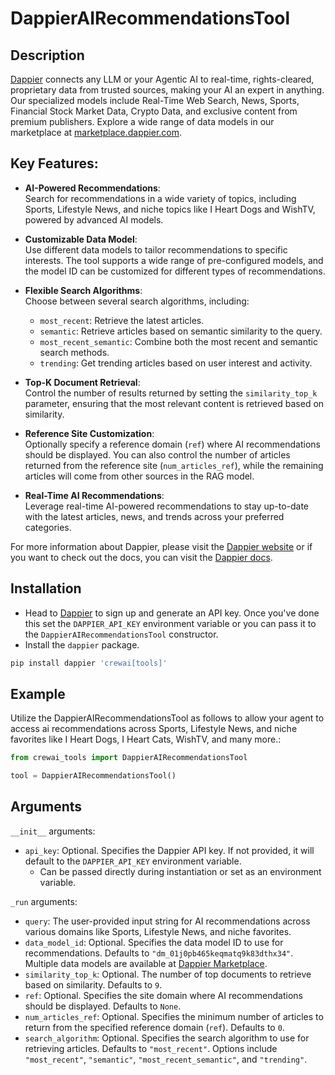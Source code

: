 # DappierAIRecommendationsTool

## Description

[Dappier](https://dappier.com) connects any LLM or your Agentic AI to real-time, rights-cleared, proprietary data from trusted sources, making your AI an expert in anything. Our specialized models include Real-Time Web Search, News, Sports, Financial Stock Market Data, Crypto Data, and exclusive content from premium publishers. Explore a wide range of data models in our marketplace at [marketplace.dappier.com](https://marketplace.dappier.com).

## Key Features:

- **AI-Powered Recommendations**:  
  Search for recommendations in a wide variety of topics, including Sports, Lifestyle News, and niche topics like I Heart Dogs and WishTV, powered by advanced AI models.

- **Customizable Data Model**:  
  Use different data models to tailor recommendations to specific interests. The tool supports a wide range of pre-configured models, and the model ID can be customized for different types of recommendations.

- **Flexible Search Algorithms**:  
  Choose between several search algorithms, including:

  - `most_recent`: Retrieve the latest articles.
  - `semantic`: Retrieve articles based on semantic similarity to the query.
  - `most_recent_semantic`: Combine both the most recent and semantic search methods.
  - `trending`: Get trending articles based on user interest and activity.

- **Top-K Document Retrieval**:  
  Control the number of results returned by setting the `similarity_top_k` parameter, ensuring that the most relevant content is retrieved based on similarity.

- **Reference Site Customization**:  
  Optionally specify a reference domain (`ref`) where AI recommendations should be displayed. You can also control the number of articles returned from the reference site (`num_articles_ref`), while the remaining articles will come from other sources in the RAG model.

- **Real-Time AI Recommendations**:  
  Leverage real-time AI-powered recommendations to stay up-to-date with the latest articles, news, and trends across your preferred categories.

For more information about Dappier, please visit the [Dappier website](https://dappier.com) or if you want to check out the docs, you can visit the [Dappier docs](https://docs.dappier.com).

## Installation

- Head to [Dappier](https://platform.dappier.com/profile/api-keys) to sign up and generate an API key. Once you've done this set the `DAPPIER_API_KEY` environment variable or you can pass it to the `DappierAIRecommendationsTool` constructor.
- Install the `dappier` package.

```bash
pip install dappier 'crewai[tools]'
```

## Example

Utilize the DappierAIRecommendationsTool as follows to allow your agent to access ai recommendations across Sports, Lifestyle News, and niche favorites like I Heart Dogs, I Heart Cats, WishTV, and many more.:

```python
from crewai_tools import DappierAIRecommendationsTool

tool = DappierAIRecommendationsTool()
```

## Arguments

`__init__` arguments:

- `api_key`: Optional. Specifies the Dappier API key. If not provided, it will default to the `DAPPIER_API_KEY` environment variable.
  - Can be passed directly during instantiation or set as an environment variable.

`_run` arguments:

- `query`: The user-provided input string for AI recommendations across various domains like Sports, Lifestyle News, and niche favorites.
- `data_model_id`: Optional. Specifies the data model ID to use for recommendations. Defaults to `"dm_01j0pb465keqmatq9k83dthx34"`. Multiple data models are available at [Dappier Marketplace](https://marketplace.dappier.com/marketplace).
- `similarity_top_k`: Optional. The number of top documents to retrieve based on similarity. Defaults to `9`.
- `ref`: Optional. Specifies the site domain where AI recommendations should be displayed. Defaults to `None`.
- `num_articles_ref`: Optional. Specifies the minimum number of articles to return from the specified reference domain (`ref`). Defaults to `0`.
- `search_algorithm`: Optional. Specifies the search algorithm to use for retrieving articles. Defaults to `"most_recent"`. Options include `"most_recent"`, `"semantic"`, `"most_recent_semantic"`, and `"trending"`.
